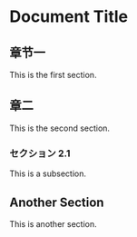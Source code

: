 # Document Title

## 章节一

This is the first section.

## 章二

This is the second section.

### セクション 2.1

This is a subsection.

## Another Section

This is another section.
